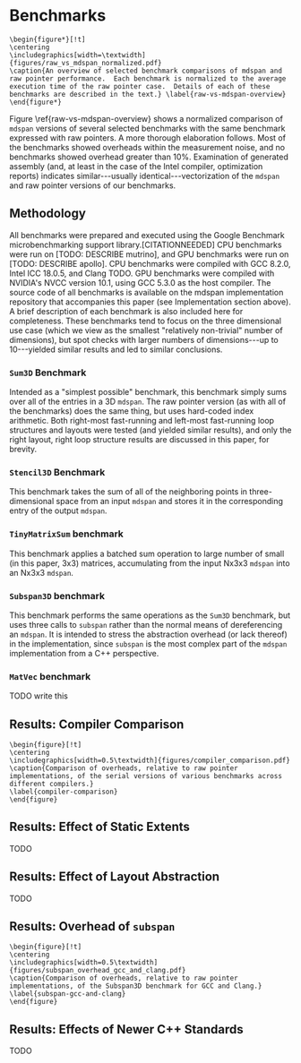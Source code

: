
Benchmarks
==========

```{=latex}
\begin{figure*}[!t]
\centering
\includegraphics[width=\textwidth]{figures/raw_vs_mdspan_normalized.pdf}
\caption{An overview of selected benchmark comparisons of mdspan and raw pointer performance.  Each benchmark is normalized to the average execution time of the raw pointer case.  Details of each of these benchmarks are described in the text.} \label{raw-vs-mdspan-overview}
\end{figure*}
```

Figure \ref{raw-vs-mdspan-overview} shows a normalized comparison of `mdspan` versions of several selected benchmarks with the same benchmark expressed with raw pointers.  A more thorough elaboration follows.  Most of the benchmarks showed overheads within the measurement noise, and no benchmarks showed overhead greater than 10%. Examination of generated assembly (and, at least in the case of the Intel compiler, optimization reports) indicates similar---usually identical---vectorization of the `mdspan` and raw pointer versions of our benchmarks.

Methodology
-----------

All benchmarks were prepared and executed using the Google Benchmark microbenchmarking support library.[CITATIONNEEDED]  CPU benchmarks were run on [TODO: DESCRIBE mutrino], and GPU benchmarks were run on [TODO: DESCRIBE apollo].  CPU benchmarks were compiled with GCC 8.2.0, Intel ICC 18.0.5, and Clang TODO.  GPU benchmarks were compiled with NVIDIA's NVCC version 10.1, using GCC 5.3.0 as the host compiler.  The source code of all benchmarks is available on the mdspan implementation repository that accompanies this paper (see Implementation section above).  A brief description of each benchmark is also included here for completeness.  These benchmarks tend to focus on the three dimensional use case (which we view as the smallest "relatively non-trivial" number of dimensions), but spot checks with larger numbers of dimensions---up to 10---yielded similar results and led to similar conclusions.

### `Sum3D` Benchmark

Intended as a "simplest possible" benchmark, this benchmark simply sums over all of the entries in a 3D `mdspan`.  The raw pointer version (as with all of the benchmarks) does the same thing, but uses hard-coded index arithmetic.  Both right-most fast-running and left-most fast-running loop structures and layouts were tested (and yielded similar results), and only the right layout, right loop structure results are discussed in this paper, for brevity.

### `Stencil3D` Benchmark

This benchmark takes the sum of all of the neighboring points in three-dimensional space from an input `mdspan` and stores it in the corresponding entry of the output `mdspan`.

### `TinyMatrixSum` benchmark

This benchmark applies a batched sum operation to large number of small (in this paper, 3x3) matrices, accumulating from the input Nx3x3 `mdspan` into an Nx3x3 `mdspan`.

### `Subspan3D` benchmark

This benchmark performs the same operations as the `Sum3D` benchmark, but uses three calls to `subspan` rather than the normal means of dereferencing an `mdspan`.  It is intended to stress the abstraction overhead (or lack thereof) in the implementation, since `subspan` is the most complex part of the `mdspan` implementation from a C++ perspective.

### `MatVec` benchmark

TODO write this

Results: Compiler Comparison
----------------------------

```{=latex}
\begin{figure}[!t]
\centering
\includegraphics[width=0.5\textwidth]{figures/compiler_comparison.pdf}
\caption{Comparison of overheads, relative to raw pointer implementations, of the serial versions of various benchmarks across different compilers.}
\label{compiler-comparison}
\end{figure}
```

Results: Effect of Static Extents
---------------------------------

TODO

Results: Effect of Layout Abstraction
-------------------------------------

TODO

Results: Overhead of `subspan`
------------------------------

```{=latex}
\begin{figure}[!t]
\centering
\includegraphics[width=0.5\textwidth]{figures/subspan_overhead_gcc_and_clang.pdf}
\caption{Comparison of overheads, relative to raw pointer implementations, of the Subspan3D benchmark for GCC and Clang.}
\label{subspan-gcc-and-clang}
\end{figure}
```

Results: Effects of Newer C++ Standards
---------------------------------------

TODO
